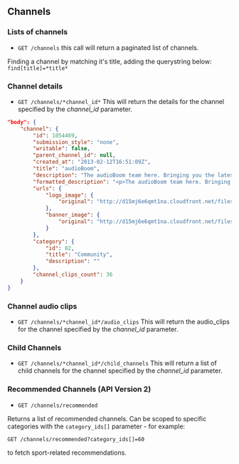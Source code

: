 ## Channels ##

### Lists of channels ###

 * `GET /channels`
  this call will return a paginated list of channels.

  Finding a channel by matching it's title, adding the querystring below:
    `find[title]=*title*`


### Channel details ###

 * `GET /channels/*channel_id*`
  This will return the details for the channel specified by the *channel_id* parameter.


```json
"body": {
    "channel": {
        "id": 1054469,
        "submission_style": "none",
        "writable": false,
        "parent_channel_id": null,
        "created_at": "2013-02-12T16:51:09Z",
        "title": "audioBoom",
        "description": "The audioBoom team here. Bringing you the latest from the office and everywhere else. \nFollow us for updates, offers, competitions and our own special version of community outreach. Get in touch either here, @audioBoom or FB. We love to listen.\nLondon\nhttp://audioboom.com\n",
        "formatted_description": "<p>The audioBoom team here. Bringing you the latest from the office and everywhere else. \nFollow us for updates, offers, competitions and our own special version of community outreach. Get in touch either here, @audioBoom or FB. We love to listen.\nLondon\n<a href=\"http://audioboom.com\">http://audioboom.com</a></p>\n",
        "urls": {
            "logo_image": {
                "original": "http://d15mj6e6qmt1na.cloudfront.net/files/images/0405/4536/audioboo_logo.jpg"
            },
            "banner_image": {
                "original": "http://d15mj6e6qmt1na.cloudfront.net/files/images/0417/0263/audioboo_banner_2.jpg"
            }
        },
        "category": {
            "id": 82,
            "title": "Community",
            "description": ""
        },
        "channel_clips_count": 36
    }
}
```

### Channel audio clips ###

 * `GET /channels/*channel_id*/audio_clips`
  This will return the audio_clips for the channel specified by the *channel_id* parameter.

### Child Channels ###

 * `GET /channels/*channel_id*/child_channels`
  This will return a list of child channels for the channel specified by the *channel_id* parameter.

### Recommended Channels (API Version 2) ###
  
  * `GET /channels/recommended`

  Returns a list of recommended channels.   Can be scoped to specific categories with the `category_ids[]` parameter - for example:

  `GET /channels/recommended?category_ids[]=60`

  to fetch sport-related recommendations.
